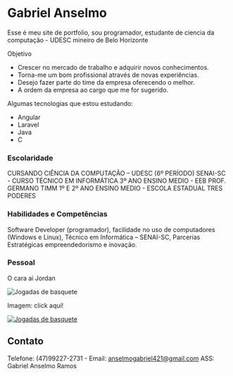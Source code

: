 # Gabriel Anselmo 

Esse é meu site de portfolio, sou programador, estudante de ciencia da computação - UDESC
mineiro de Belo Horizonte 

Objetivo

- Crescer no mercado de trabalho e adquirir novos conhecimentos.
- Torna-me um bom profissional através de novas experiências.
- Desejo fazer parte do time da empresa oferecendo o melhor.
- A ordem da empresa ao cargo que me for sugerido.

Algumas tecnologias que estou estudando:

- Angular
- Laravel
- Java
- C

### Escolaridade

  CURSANDO CIÊNCIA DA COMPUTAÇÃO – UDESC (6º PERÍODO)
  SENAI-SC - CURSO TÉCNICO EM INFORMÁTICA
  3º ANO ENSINO MEDIO - EEB PROF. GERMANO TIMM
  1º E 2º ANO ENSINO MEDIO - ESCOLA ESTADUAL TRES PODERES

### Habilidades e Competências

Software Developer (programador), facilidade no uso de computadores (Windows e Linux), Técnico em Informática – SENAI-SC, Parcerias Estratégicas empreendedorismo e inovação.

### Pessoal



O cara ai Jordan

![Jogadas de basquete](https://media1.giphy.com/media/3oEjHHMtBYjU3MP5yE/200.webp?cid=ecf05e473gwk4abi0rtpgvhedfkq5k5blw9vlr43mpa92vhu&rid=200.webp&ct=g)

Imagem: click aqui!

[![Jogadas de basquete](https://media1.giphy.com/media/3oEjHHMtBYjU3MP5yE/200.webp?cid=ecf05e473gwk4abi0rtpgvhedfkq5k5blw9vlr43mpa92vhu&rid=200.webp&ct=g)](https://giphy.com/search/jordan)

## Contato

Telefone: (47)99227-2731 - Email: anselmogabriel421@gmail.com
ASS: Gabriel Anselmo Ramos
